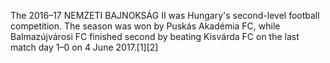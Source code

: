 The 2016–17 NEMZETI BAJNOKSÁG II was Hungary's second-level football competition. The season was won by Puskás Akadémia FC, while Balmazújvárosi FC finished second by beating Kisvárda FC on the last match day 1–0 on 4 June 2017.[1][2]
